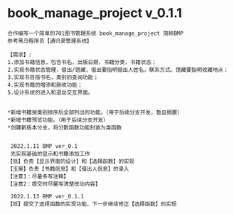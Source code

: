 # book_manage_project v_0.1.1

    合作编写一个简单的701图书管理系统 book_manage_project 简称BMP
    参考黑马程序员【通讯录管理系统】
		
    【需求】:
    1.添加书籍信息，包含书名，出版日期，书籍分类，书籍状态；
    2.实现书籍状态管理，借出/馆藏，借出要指明借出人姓名，联系方式。馆藏要指明收藏地点；
    3.实现书目按书名，类别的查询功能；
    4.实现书籍的增添和删改功能；
    5.设计系统的进入和退出交互界面。
    

    *新增书籍按类别排序后全部列出的功能。（用于后续分支开发，暂且搁置）
    *新增书籍预览功能。（用于后续分支开发）
    *创建新版本分支，将分散函数功能封装为类函数


     2022.1.11 BMP ver_0.1
     先实现基础的显示和书籍添加工作
    【铄】负责【显示界面的设计】和【选择函数】的实现
    【玉昊】负责【书籍信息】和【借出人信息】的录入
    【注意1：尽量多写注释】
    【注意2：提交时尽量写清楚改动内容】

     2022.1.13 BMP ver_0.1.1
    【铄】提交了选择函数的实现功能，下一步继续修正【选择函数】的实现

